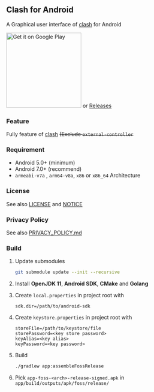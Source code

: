 ## Clash for Android

A Graphical user interface of [clash](https://github.com/Dreamacro/clash) for Android

<a href="https://play.google.com/store/apps/details?id=com.github.kr328.clash"><img width="200px" alt="Get it on Google Play" src="https://play.google.com/intl/en_us/badges/static/images/badges/en_badge_web_generic.png"/></a> or [Releases](https://github.com/Kr328/ClashForAndroid/releases)

### Feature

Fully feature of [clash](https://github.com/Dreamacro/clash) ~~(Exclude `external-controller`~~

### Requirement

- Android 5.0+ (minimum)
- Android 7.0+ (recommend)
- `armeabi-v7a` , `arm64-v8a`, `x86` or `x86_64` Architecture

### License

See also [LICENSE](./LICENSE) and [NOTICE](./NOTICE)

### Privacy Policy

See also [PRIVACY_POLICY.md](./PRIVACY_POLICY.md)

### Build

1. Update submodules

   ```bash
   git submodule update --init --recursive
   ```

2. Install **OpenJDK 11**, **Android SDK**, **CMake** and **Golang**

3. Create `local.properties` in project root with

   ```properties
   sdk.dir=/path/to/android-sdk
   ```

4. Create `keystore.properties` in project root with

   ```properties
   storeFile=/path/to/keystore/file
   storePassword=<key store password>
   keyAlias=<key alias>
   keyPassword=<key password>
   ```

5. Build

   ```bash
   ./gradlew app:assembleFossRelease
   ```

6. Pick `app-foss-<arch>-release-signed.apk` in `app/build/outputs/apk/foss/release/`
